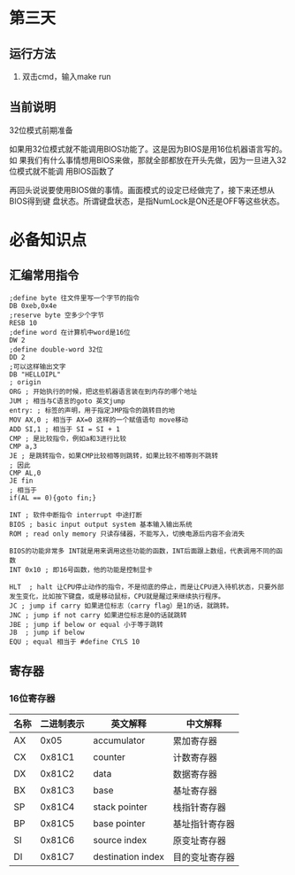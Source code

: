 # 第三天

## 运行方法

1. 双击cmd，输入make run

## 当前说明

32位模式前期准备 

如果用32位模式就不能调用BIOS功能了。这是因为BIOS是用16位机器语言写的。如 果我们有什么事情想用BIOS来做，那就全部都放在开头先做，因为一旦进入32位模式就不能调 用BIOS函数了

再回头说说要使用BIOS做的事情。画面模式的设定已经做完了，接下来还想从BIOS得到键 盘状态。所谓键盘状态，是指NumLock是ON还是OFF等这些状态。 

# 必备知识点

## 汇编常用指令

```assembly
;define byte 往文件里写一个字节的指令
DB 0xeb,0x4e
;reserve byte 空多少个字节
RESB 10
;define word 在计算机中word是16位
DW 2
;define double-word 32位
DD 2
;可以这样输出文字
DB "HELLOIPL"
; origin
ORG ; 开始执行的时候，把这些机器语言装在到内存的哪个地址
JUM ; 相当与C语言的goto 英文jump
entry: ; 标签的声明，用于指定JMP指令的跳转目的地
MOV AX,0 ; 相当于 AX=0 这样的一个赋值语句 move移动
ADD SI,1 ; 相当于 SI = SI + 1
CMP ; 是比较指令，例如a和3进行比较
CMP a,3
JE ; 是跳转指令，如果CMP比较相等则跳转，如果比较不相等则不跳转
; 因此
CMP AL,0
JE fin
; 相当于
if(AL == 0){goto fin;}

INT ; 软件中断指令 interrupt 中途打断
BIOS ; basic input output system 基本输入输出系统
ROM ; read only memory 只读存储器，不能写入，切换电源后内容不会消失

BIOS的功能非常多 INT就是用来调用这些功能的函数，INT后面跟上数组，代表调用不同的函数
INT 0x10 ; 即16号函数，他的功能是控制显卡

HLT  ; halt 让CPU停止动作的指令，不是彻底的停止，而是让CPU进入待机状态，只要外部发生变化，比如按下键盘，或是移动鼠标，CPU就是醒过来继续执行程序。
JC ; jump if carry 如果进位标志（carry flag）是1的话，就跳转。
JNC ; jump if not carry 如果进位标志是0的话就跳转
JBE ; jump if below or equal 小于等于跳转
JB  ; jump if below
EQU ; equal 相当于 #define CYLS 10
```

## 寄存器

### 16位寄存器

| 名称 | 二进制表示 | 英文解释          | 中文解释       |
| ---- | ---------- | ----------------- | -------------- |
| AX   | 0x05       | accumulator       | 累加寄存器     |
| CX   | 0x81C1     | counter           | 计数寄存器     |
| DX   | 0x81C2     | data              | 数据寄存器     |
| BX   | 0x81C3     | base              | 基址寄存器     |
| SP   | 0x81C4     | stack pointer     | 栈指针寄存器   |
| BP   | 0x81C5     | base pointer      | 基址指针寄存器 |
| SI   | 0x81C6     | source index      | 原变址寄存器   |
| DI   | 0x81C7     | destination index | 目的变址寄存器 |